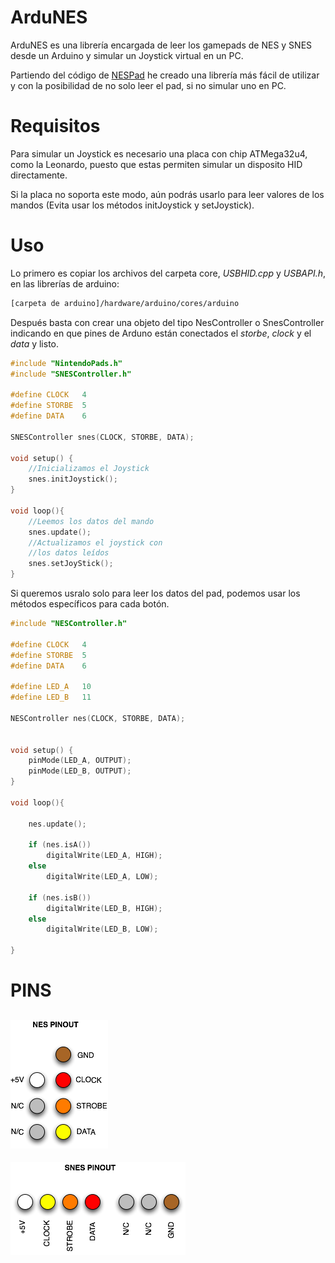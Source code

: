 ArduNES
=========
ArduNES es una librería encargada de leer los gamepads de NES y SNES desde un Arduino y simular un Joystick virtual en un PC.

Partiendo del código de [NESPad][1] he creado una librería más fácil de utilizar y con la posibilidad de no solo leer el pad, si no simular uno en PC.

Requisitos
==========
Para simular un Joystick es necesario una placa con chip ATMega32u4, como la Leonardo, puesto que estas permiten simular un disposito HID directamente. 

Si la placa no soporta este modo, aún podrás usarlo para leer valores de los mandos (Evita usar los métodos initJoystick y setJoystick).

Uso
====
Lo primero es copiar los archivos del carpeta core, _USBHID.cpp_ y _USBAPI.h_, en las librerías de arduino:

```bash
[carpeta de arduino]/hardware/arduino/cores/arduino
```
Después basta con crear una objeto del tipo NesController o SnesController indicando en que pines de Arduno están conectados el _storbe_, _clock_ y el _data_ y listo.

```c
#include "NintendoPads.h"
#include "SNESController.h"

#define CLOCK 	4
#define STORBE 	5
#define DATA    6

SNESController snes(CLOCK, STORBE, DATA);

void setup() {
    //Inicializamos el Joystick
	snes.initJoystick();
}

void loop(){
	//Leemos los datos del mando
	snes.update();
	//Actualizamos el joystick con
	//los datos leídos
	snes.setJoyStick();
}
```
Si queremos usralo solo para leer los datos del pad, podemos usar los métodos específicos para cada botón.

```c
#include "NESController.h"

#define CLOCK 	4
#define STORBE 	5
#define DATA    6

#define LED_A	10
#define LED_B	11

NESController nes(CLOCK, STORBE, DATA);


void setup() {
	pinMode(LED_A, OUTPUT);
	pinMode(LED_B, OUTPUT);
}

void loop(){

	nes.update();

	if (nes.isA())
		digitalWrite(LED_A, HIGH);
	else
		digitalWrite(LED_A, LOW);
	
	if (nes.isB())
		digitalWrite(LED_B, HIGH);
	else
		digitalWrite(LED_B, LOW);
		
}

```

PINS
======

![NES](/nes.png "Pins de NES")
----------------------
![SNES](/snes.png "Pins de SNES")



  [1]: https://code.google.com/p/nespad/%20NESPad
